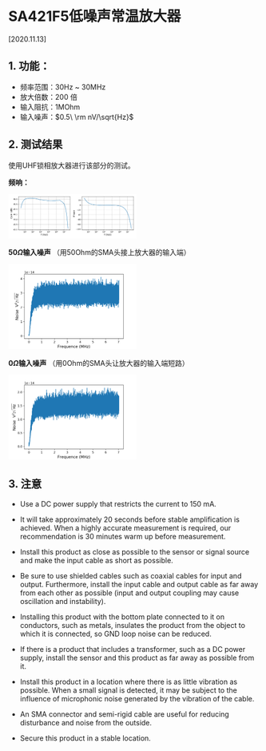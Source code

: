 # SA421F5低噪声常温放大器

[2020.11.13]



## 1. 功能：

- 频率范围：30Hz ~ 30MHz
- 放大倍数：200 倍
- 输入阻抗：1MOhm
- 输入噪声：$0.5\ \rm nV/\sqrt{Hz}$



## 2. 测试结果

使用UHF锁相放大器进行该部分的测试。

**频响：**

<img src="figures/SA421F5_responce.png" style="zoom:25%;" />

**50$\Omega$输入噪声** （用50Ohm的SMA头接上放大器的输入端）

<img src="figures/SA421F5_GS210_Noise_input50Ou.png" style="zoom:25%;" />



**0$\Omega$输入噪声** （用0Ohm的SMA头让放大器的输入端短路）

<img src="figures/SA421F5_GS210_Noise_inputShort.png" style="zoom:25%;" />



## 3. 注意

- Use a DC power supply that restricts the current to 150 mA.
- It will take approximately 20 seconds before stable amplification is achieved. When a highly accurate measurement is required, our recommendation is 30 minutes warm up before measurement.

- Install this product as close as possible to the sensor or signal source and make the input cable as short as possible.
- Be sure to use shielded cables such as coaxial cables for input and output. Furthermore, install the input cable and output cable as far away from each other as possible (input and output coupling may cause oscillation and instability).
- Installing this product with the bottom plate connected to it on conductors, such as metals, insulates the product from the object to which it is connected, so GND loop noise can be reduced.
- If there is a product that includes a transformer, such as a DC power supply, install the sensor and this product as far away as possible from it.
- Install this product in a location where there is as little vibration as possible. When a small signal is detected, it may be subject to the influence of microphonic noise generated by the vibration of
  the cable.
- An SMA connector and semi-rigid cable are useful for reducing disturbance and noise from the outside.

 - Secure this product in a stable location.

